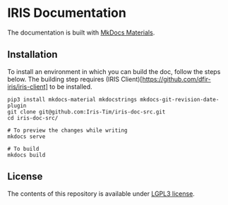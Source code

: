 # IRIS Documentation 

The documentation is built with [MkDocs Materials](https://squidfunk.github.io/mkdocs-material).

## Installation
To install an environment in which you can build the doc, follow the steps below. The building step requires (IRIS Client)[https://github.com/dfir-iris/iris-client] to be installed. 

    pip3 install mkdocs-material mkdocstrings mkdocs-git-revision-date-plugin
    git clone git@github.com:Iris-Tim/iris-doc-src.git
    cd iris-doc-src/
    
    # To preview the changes while writing 
    mkdocs serve 

    # To build 
    mkdocs build

## License

The contents of this repository is available under [LGPL3 license](LICENSE.txt).


